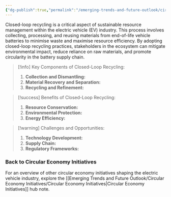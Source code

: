 ```yaml
---
{"dg-publish":true,"permalink":"/emerging-trends-and-future-outlook/circular-economy-initiatives/closed-loop-recycling/"}
---
```


Closed-loop recycling is a critical aspect of sustainable resource management within the electric vehicle (EV) industry. This process involves collecting, processing, and reusing materials from end-of-life vehicle batteries to minimise waste and maximise resource efficiency. 
By adopting closed-loop recycling practices, stakeholders in the ecosystem can mitigate environmental impact, reduce reliance on raw materials, and promote circularity in the battery supply chain.

> [!info] Key Components of Closed-Loop Recycling:
>1. **Collection and Dismantling:**
>2. **Material Recovery and Separation:**
>3. **Recycling and Refinement:**

>[!success] Benefits of Closed-Loop Recycling:
>1. **Resource Conservation:**
>2. **Environmental Protection:**
>3. **Energy Efficiency:**

>[!warning] Challenges and Opportunities:
>1. **Technology Development:**
>2. **Supply Chain:**
>3. **Regulatory Frameworks:**

### Back to Circular Economy Initiatives 
For an overview of other circular economy initiatives shaping the electric vehicle industry, explore the [[Emerging Trends and Future Outlook/Circular Economy Initiatives/Circular Economy Initiatives\|Circular Economy Initiatives]] hub note. 
